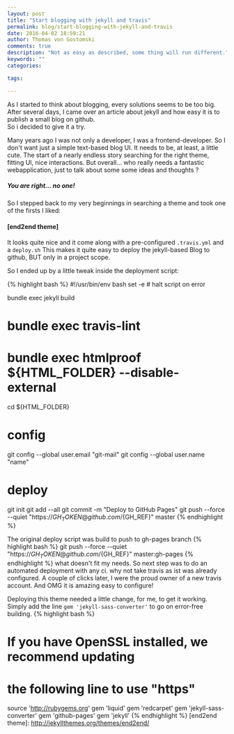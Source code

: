 ```yaml
---
layout: post
title: "Start blogging with jekyll and travis"
permalink: blog/start-blogging-with-jekyll-and-travis
date: 2016-04-02 18:59:21
author: Thomas von Gostomski
comments: true
description: "Not as easy as described, some thing will run different."
keywords: ""
categories:

tags:

---
```


As I started to think about blogging, every solutions seems to be too big. After several days, I came over an article about jekyll and how easy it is to publish a small blog on github.  
So i decided to give it a try.

Many years ago I was not only a developer, I was a frontend-developer. So I don't want just a simple text-based blog UI. It needs to be, at least, a little cute. The start of a nearly endless story searching 
for the right theme, fitting UI, nice interactions. But overall... who really needs a fantastic webapplication, just to talk about some some ideas and thoughts ?
  
##### You are right... no one!

So I stepped back to my very beginnings in searching a theme and took one of the firsts I liked:

#### [end2end theme]

It looks quite nice and it come along with a pre-configured `.travis.yml` and a `deploy.sh`
This makes it quite easy to deploy the jekyll-based Blog to github, BUT only in a project scope.

So I ended up by a little tweak inside the deployment script:

{% highlight bash %}
#!/usr/bin/env bash
set -e # halt script on error

bundle exec jekyll build
# bundle exec travis-lint
# bundle exec htmlproof ${HTML_FOLDER} --disable-external

cd ${HTML_FOLDER}

# config
git config --global user.email "git-mail"
git config --global user.name "name"

# deploy
git init
git add --all
git commit -m "Deploy to GitHub Pages"
git push --force --quiet "https://${GH_TOKEN}@github.com/${GH_REF}" master
{% endhighlight %}

The original deploy script was build to push to gh-pages branch
{% highlight bash %}
git push --force --quiet "https://${GH_TOKEN}@github.com/${GH_REF}" master:gh-pages
{% endhighlight %}
what doesn't fit my needs. So next step was to do an automated deployment with any ci. why not take travis as ist was already configured.
A couple of clicks later, I were the proud owner of a new travis account. And OMG it is amazing easy to configure!

Deploying this theme needed a little change, for me, to get it working. Simply add the line `gem 'jekyll-sass-converter'` to go on error-free building.
{% highlight bash %}
# If you have OpenSSL installed, we recommend updating
# the following line to use "https"
source 'http://rubygems.org'
gem 'liquid'
gem 'redcarpet'
gem 'jekyll-sass-converter'
gem 'github-pages'
gem 'jekyll'
{% endhighlight %}
[end2end theme]: http://jekyllthemes.org/themes/end2end/